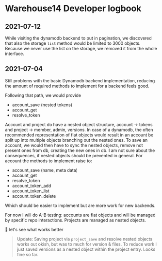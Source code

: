 # Warehouse14 Developer logbook

## 2021-07-12

While visiting the dynamodb backend to put in pagination, we discovered that 
also the storage `list` method would be limited to 3000 objects.
Because we never use the list on the storage, we removed it from the whole interface.


## 2021-07-04
Still problems with the basic Dynamodb backend implementation, reducing the amount of required methods to implement for a backend feels good. 

Following that path, we would provide
* account_save (nested tokens)
* account_get
* resolve_token

Account and project do have a nested object structure, account -> tokens and project -> member, admin, versions.
In case of a dynamodb, the often recommended representation of flat objects would result in an account be split up into multiple objects branching out the nested ones. To save an account, we would then have to sync the nested objects, remove not present ones from db, creating the new ones in db.
I am not sure about the consequences, if nested objects should be prevented in general. For account the methods to implement raise to:
* account_save (name, meta data)
* account_get
* resolve_token
* account_token_add
* account_token_list
* account_token_delete

Which should be easier to implement but are more work for new backends.

For now I will do A-B testing: accounts are flat objects and will be managed by specific repo interactions. Projects are managed as nested objects. 

🤷‍ let's see what works better

> Update: Saving project via `project_save` and resolve nested objects works 
> out okish, but was to much for version & files. 
> To reduce work I just saved versions
> as a nested object within the project entry. Looks fine so far.

